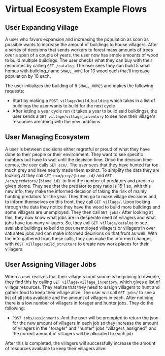 # Virtual Ecosystem Example Flows

## User Expanding Village

A user who favors expansion and increasing the population as soon as possible wants to increase the amount of buildings to house villagers. 
After a series of decisions that sends workers to forest mass amounts of trees over a span of a couple of years, the user now has ample amounts of wood to build multiple buildings. 
The user checks what they can buy with their resources by calling  `GET /catalog`. The user sees they can build 5 small homes with building_name `SMALL_HOME` for 10 wood each that’ll increase population by 10 each. 

The user initializes the building of 5 `SMALL_HOMES` and makes the following requests:

- Start by making a `POST village/build_building` which takes in a list of buildings the user wants to build for the next cycle
- After letting a year cycle run (it takes a year to build said buildings), the user sends a `GET village/village_inventory` to see how their village's resources are doing with the new additions

## User Managing Ecosystem

A user is between decisions either regretful or proud of what they have done to their people or their environment.
They want to see specific numbers but have to wait until the decision time. Once the decision time comes, the user calls `GET eco/`.
The user sees that they have hunted far too much prey and have nearly made them extinct.
To simplify the data they are looking at they call `GET eco/prey/{biome_id}` and `GET /eco/predators/{biome_id} `to find the number of predators and prey in a given biome.
They see that the predator to prey ratio is 15:1 so, with this new info, they make the informed decision of taking the risk of mainly hunting predators for the year.
They then go to make village decisions and, to inform themselves on this front, they call `GET village/`.
Upon looking through the data they notice they have the wood to build more buildings and some villagers are unemployed.
They then call `GET jobs/`
After looking at this, they now know what jobs are in desperate need of villagers and what jobs have too many villagers.
So, they call `GET village/catalog` to see available buildings to build to put unemployed villagers or villagers in over saturated jobs and can make informed decisions on that front as well.
With the info gathered from these calls, they can make the informed changes with `POST village/build_structure` to create new work places for their villagers.

## User Assigning Villager Jobs

When a user realizes that their village's food source is beginning to dwindle, they find this by calling `GET village/village_inventory`, which gives a list of village resources.
They realize that they need to assign villagers to hunt and gather food to keep their village alive. The user will call `GET jobs/` to see a list of all jobs available and the amount of villagers in each.
After noticing there is a low number of villagers in forager and hunter jobs. They do the following:

- `POST jobs/assignments`. And the user will be prompted to return the json for the new amount of villagers in each job so they increase the amount of villagers in the "forager" and "hunter" jobs “villagers_assigned”, and the correct amount of villagers will be allocated to each job

After this is completed, the villagers will successfully increase the amount of resources available to keep their villagers alive.
